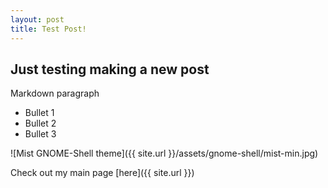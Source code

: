 ```yaml
---
layout: post
title: Test Post!
---
```


## Just testing making a new post

Markdown paragraph

* Bullet 1
* Bullet 2
* Bullet 3

![Mist GNOME-Shell theme]({{ site.url }}/assets/gnome-shell/mist-min.jpg)

Check out my main page [here]({{ site.url }})
